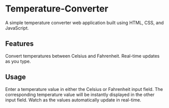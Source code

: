 # Temperature-Converter

A simple temperature converter web application built using HTML, CSS, and JavaScript.

## Features
Convert temperatures between Celsius and Fahrenheit.
Real-time updates as you type.

## Usage
Enter a temperature value in either the Celsius or Fahrenheit input field.
The corresponding temperature value will be instantly displayed in the other input field.
Watch as the values automatically update in real-time.
